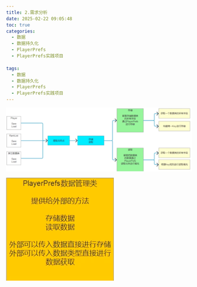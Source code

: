 ```yaml
---
title: 2.需求分析
date: 2025-02-22 09:05:48
toc: true
categories:
  - 数据
  - 数据持久化
  - PlayerPrefs
  - PlayerPrefs实践项目

tags:
  - 数据
  - 数据持久化
  - PlayerPrefs
  - PlayerPrefs实践项目
---
```


![](2.需求分析/Pasted%20image%2020240311161837.png)

![](2.需求分析/Pasted%20image%2020240311161937.png)


